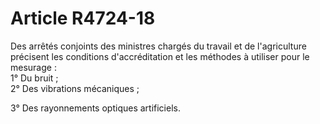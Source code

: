 # Article R4724-18

Des arrêtés conjoints des ministres chargés du travail et de l'agriculture précisent les conditions d'accréditation et les méthodes à utiliser pour le mesurage :  
1° Du bruit ;  
2° Des vibrations mécaniques ; 

3° Des rayonnements optiques artificiels.